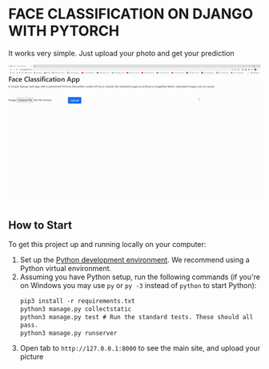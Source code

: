 # FACE CLASSIFICATION ON DJANGO WITH PYTORCH

It works very simple. Just upload your photo and get your prediction

![](https://github.com/Shahrullo/face-classification/blob/main/utils/show.gif)

## How to Start

To get this project up and running locally on your computer:
1. Set up the [Python development environment](https://developer.mozilla.org/en-US/docs/Learn/Server-side/Django/development_environment).
   We recommend using a Python virtual environment.
1. Assuming you have Python setup, run the following commands (if you're on Windows you may use `py` or `py -3` instead of `python` to start Python):
   ```
   pip3 install -r requirements.txt
   python3 manage.py collectstatic
   python3 manage.py test # Run the standard tests. These should all pass.
   python3 manage.py runserver
   ```
 1. Open tab to `http://127.0.0.1:8000` to see the main site, and upload your picture
